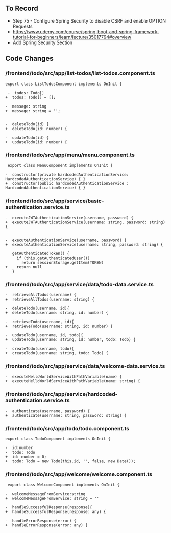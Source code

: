 ## To Record

- Step 75 - Configure Spring Security to disable CSRF and enable OPTION Requests
-  https://www.udemy.com/course/spring-boot-and-spring-framework-tutorial-for-beginners/learn/lecture/35017794#overview
- Add Spring Security Section


## Code Changes

### /frontend/todo/src/app/list-todos/list-todos.component.ts

```
export class ListTodosComponent implements OnInit {
 
 -  todos: Todo[]
+  todos: Todo[] = [];
 
-  message: string
+  message: string = '';
 
 
-  deleteTodo(id) {
+  deleteTodo(id: number) {
 
-  updateTodo(id) {
+  updateTodo(id: number) {
```

### /frontend/todo/src/app/menu/menu.component.ts

```
 export class MenuComponent implements OnInit {
 
-  constructor(private hardcodedAuthenticationService: HardcodedAuthenticationService) { } 
+  constructor(public hardcodedAuthenticationService : HardcodedAuthenticationService) { }

``` 

### /frontend/todo/src/app/service/basic-authentication.service.ts

```
-  executeJWTAuthenticationService(username, password) {
+  executeJWTAuthenticationService(username: string, password: string) {
 
 
-  executeAuthenticationService(username, password) {
+  executeAuthenticationService(username: string, password: string) {
 
   getAuthenticatedToken() {
     if (this.getAuthenticatedUser())
       return sessionStorage.getItem(TOKEN)
+    return null
   }
```
 
### /frontend/todo/src/app/service/data/todo-data.service.ts

```
-  retrieveAllTodos(username) {
+  retrieveAllTodos(username: string) {

-  deleteTodo(username, id){
+  deleteTodo(username: string, id: number) {

-  retrieveTodo(username, id){
+  retrieveTodo(username: string, id: number) {

-  updateTodo(username, id, todo){
+  updateTodo(username: string, id: number, todo: Todo) {

-  createTodo(username, todo){
+  createTodo(username: string, todo: Todo) {
```

### /frontend/todo/src/app/service/data/welcome-data.service.ts

```
-  executeHelloWorldServiceWithPathVariable(name) {
+  executeHelloWorldServiceWithPathVariable(name: string) {
```

### /frontend/todo/src/app/service/hardcoded-authentication.service.ts

```
-  authenticate(username, password) {
+  authenticate(username: string, password: string) {
```

### /frontend/todo/src/app/todo/todo.component.ts

```
export class TodoComponent implements OnInit {
 
-  id:number
-  todo: Todo
+  id: number = 0;
+  todo: Todo = new Todo(this.id, '', false, new Date());
```

### /frontend/todo/src/app/welcome/welcome.component.ts

```
 export class WelcomeComponent implements OnInit {
 
-  welcomeMessageFromService:string
+  welcomeMessageFromService: string = ''
 
-  handleSuccessfulResponse(response){
+  handleSuccessfulResponse(response: any) {
 
-  handleErrorResponse(error) {
+  handleErrorResponse(error: any) {
```
